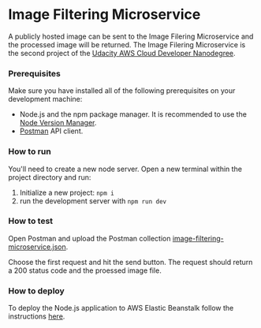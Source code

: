 # Image Filtering Microservice

A publicly hosted image can be sent to the Image Filering Microservice and the processed image will be returned. The Image Filering Microservice is the second project of the [Udacity AWS Cloud Developer Nanodegree](https://www.udacity.com/course/cloud-developer-nanodegree--nd9990).

### Prerequisites

Make sure you have installed all of the following prerequisites on your development machine:

- Node.js and the npm package manager. It is recommended to use the [Node Version Manager](https://github.com/nvm-sh/nvm/blob/master/README.md).
- [Postman](https://www.postman.com/) API client.

### How to run 

You'll need to create a new node server. Open a new terminal within the project directory and run:

1. Initialize a new project: `npm i`
2. run the development server with `npm run dev`

### How to test

Open Postman and upload the Postman collection [image-filtering-microservice.json](https://github.com/karoldavid/image-filtering-microservice/blob/master/image-filtering-microservice.json).

Choose the first request and hit the send button. The request should return a 200 status code and the proessed image file.

### How to deploy

To deploy the Node.js application to AWS Elastic Beanstalk follow the instructions [here](https://docs.aws.amazon.com/elasticbeanstalk/latest/dg/create_deploy_nodejs.html).